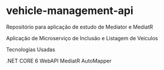 # vehicle-management-api
Repositório para aplicação de estudo de Mediator e MediatR

Aplicação de Microserviço de Inclusão e Listagem de Veiculos

Tecnologias Usadas

.NET CORE 6
WebAPI
MediatR
AutoMapper
